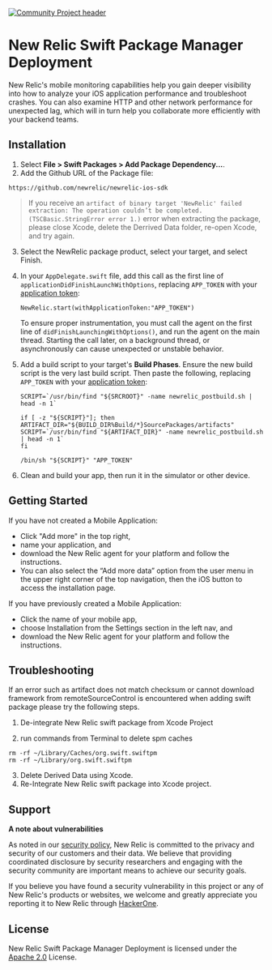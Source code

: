 [![Community Project header](https://github.com/newrelic/opensource-website/raw/master/src/images/categories/Community_Project.png)](https://opensource.newrelic.com/oss-category/#community-project)

# New Relic Swift Package Manager Deployment

New Relic's mobile monitoring capabilities help you gain deeper visibility into how to analyze your iOS application performance and troubleshoot crashes. You can also examine HTTP and other network performance for unexpected lag, which will in turn help you collaborate more efficiently with your backend teams.

## Installation
1. Select **File > Swift Packages > Add Package Dependency...**.
2. Add the Github URL of the Package file:
  
  ```
  https://github.com/newrelic/newrelic-ios-sdk
  ```
  
>If you receive an `artifact of binary target 'NewRelic' failed extraction: The operation couldn’t be completed. (TSCBasic.StringError error 1.)` error when extracting the package, please close Xcode, delete the Derrived Data folder, re-open Xcode, and try again.
  
3. Select the NewRelic package product, select your target, and select Finish.
4. In your `AppDelegate.swift` file, add this call as the first line of `applicationDidFinishLaunchWithOptions`, replacing `APP_TOKEN` with your [application token](https://docs.newrelic.com/docs/mobile-monitoring/new-relic-mobile/maintenance/viewing-your-application-token):

   ```
   NewRelic.start(withApplicationToken:"APP_TOKEN")
   ```
   To ensure proper instrumentation, you must call the agent on the first line of `didFinishLaunchingWithOptions()`, and run the agent on the main thread. Starting the call later, on a background thread, or asynchronously can cause unexpected or unstable behavior.

5. Add a build script to your target's **Build Phases**. Ensure the new build script is the very last build script. Then paste the following, replacing `APP_TOKEN` with your [application token](https://docs.newrelic.com/docs/mobile-monitoring/new-relic-mobile/maintenance/viewing-your-application-token):

   ```
   SCRIPT=`/usr/bin/find "${SRCROOT}" -name newrelic_postbuild.sh | head -n 1`

   if [ -z "${SCRIPT}"]; then
   ARTIFACT_DIR="${BUILD_DIR%Build/*}SourcePackages/artifacts"
   SCRIPT=`/usr/bin/find "${ARTIFACT_DIR}" -name newrelic_postbuild.sh | head -n 1`
   fi

   /bin/sh "${SCRIPT}" "APP_TOKEN"
   ```
6. Clean and build your app, then run it in the simulator or other device.


## Getting Started
If you have not created a Mobile Application:

* Click "Add more" in the top right,
* name your application, and
* download the New Relic agent for your platform and follow the instructions.
* You can also select the “Add more data” option from the user menu in the upper right corner of the top navigation, then the iOS button to access the installation page.

If you have previously created a Mobile Application:

* Click the name of your mobile app,
* choose Installation from the Settings section in the left nav, and
* download the New Relic agent for your platform and follow the instructions.

## Troubleshooting
If an error such as artifact does not match checksum or cannot download framework from remoteSourceControl is encountered when adding swift package please try the following steps.

1. De-integrate New Relic swift package from Xcode Project

1. run commands from Terminal to delete spm caches
```
rm -rf ~/Library/Caches/org.swift.swiftpm
rm -rf ~/Library/org.swift.swiftpm
```
3. Delete Derived Data using Xcode.
4. Re-Integrate New Relic swift package into Xcode project.

## Support

**A note about vulnerabilities**

As noted in our [security policy](../../security/policy), New Relic is committed to the privacy and security of our customers and their data. We believe that providing coordinated disclosure by security researchers and engaging with the security community are important means to achieve our security goals.

If you believe you have found a security vulnerability in this project or any of New Relic's products or websites, we welcome and greatly appreciate you reporting it to New Relic through [HackerOne](https://hackerone.com/newrelic).

## License
New Relic Swift Package Manager Deployment is licensed under the [Apache 2.0](http://apache.org/licenses/LICENSE-2.0.txt) License.

